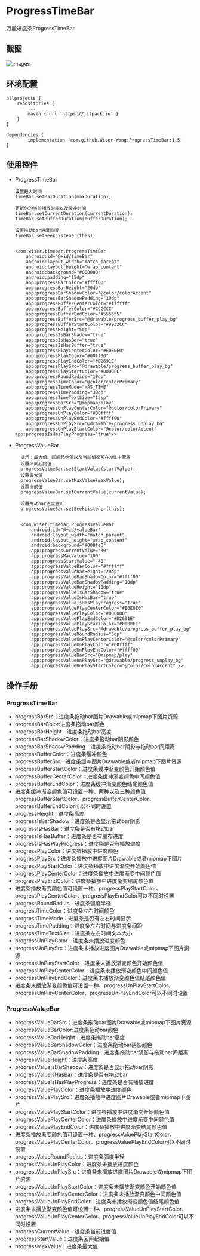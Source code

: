 # ProgressTimeBar
万能进度条ProgressTimeBar

## 截图
![images](https://github.com/Wiser-Wong/ProgressTimeBar/blob/master/images/timebar.gif)

## 环境配置
    allprojects {
		repositories {
			...
			maven { url 'https://jitpack.io' }
		}
	}
    
    dependencies {
	        implementation 'com.github.Wiser-Wong:ProgressTimeBar:1.5'
	}


## 使用控件

  * ProgressTimeBar
  
        设置最大时间
        timeBar.setMaxDuration(maxDuration);
    
        更新你的当前播放时间以及缓冲时间
        timeBar.setCurrentDuration(currentDuration);
        timeBar.setBufferDuration(bufferDuration);
    
        设置拖动bar进度监听
        timeBar.setSeekListener(this);
	
	
        <com.wiser.timebar.ProgressTimeBar
            android:id="@+id/timeBar"
            android:layout_width="match_parent"
            android:layout_height="wrap_content"
            android:background="#000000"
            android:padding="15dp"
            app:progressBarColor="#ffff00"
            app:progressBarHeight="20dp"
            app:progressBarShadowColor="@color/colorAccent"
            app:progressBarShadowPadding="10dp"
            app:progressBufferCenterColor="#ffffff"
            app:progressBufferColor="#CCCCCC"
            app:progressBufferEndColor="#555555"
            app:progressBufferSrc="@drawable/progress_buffer_play_bg"
            app:progressBufferStartColor="#9932CC"
            app:progressHeight="5dp"
            app:progressIsBarShadow="true"
            app:progressIsHasBar="true"
            app:progressIsHasBuffer="true"
            app:progressPlayCenterColor="#E0E0E0"
            app:progressPlayColor="#00ff00"
            app:progressPlayEndColor="#D2691E"
            app:progressPlaySrc="@drawable/progress_buffer_play_bg"
            app:progressPlayStartColor="#0000EE"
            app:progressRoundRadius="10dp"
            app:progressTimeColor="@color/colorPrimary"
            app:progressTimeMode="HAS_TIME"
            app:progressTimePadding="30dp"
            app:progressTimeTextSize="15sp"
            app:progressBarSrc="@mipmap/play"
            app:progressUnPlayCenterColor="@color/colorPrimary"
            app:progressUnPlayColor="#00ffff"
            app:progressUnPlayEndColor="#ffff00"
            app:progressUnPlaySrc="@drawable/progress_unplay_bg"
            app:progressUnPlayStartColor="@color/colorAccent"
	    app:progressIsHasPlayProgress="true"/>

* ProgressValueBar
  	
		提示：最大值、区间起始值以及当前值都可在XML中配置
		设置区间起始值
    	progressValueBar.setStartValue(startValue);
     	设置最大值
        progressValueBar.setMaxValue(maxValue);
        设置当前值
        progressValueBar.setCurrentValue(currentValue);
	
        设置拖动bar进度监听
        progressValueBar.setSeekListener(this);
	
	
        <com.wiser.timebar.ProgressValueBar
            android:id="@+id/valueBar"
            android:layout_width="match_parent"
            android:layout_height="wrap_content"
            android:background="#000fe0"
            app:progressCurrentValue="30"
            app:progressMaxValue="100"
            app:progressStartValue="-40"
            app:progressValueBarColor="#ffffff"
            app:progressValueBarHeight="20dp"
            app:progressValueBarShadowColor="#ffff00"
            app:progressValueBarShadowPadding="10dp"
            app:progressValueHeight="10dp"
            app:progressValueIsBarShadow="true"
            app:progressValueIsHasBar="true"
            app:progressValueIsHasPlayProgress="true"
            app:progressValuePlayCenterColor="#E0E0E0"
            app:progressValuePlayColor="#000000"
            app:progressValuePlayEndColor="#D2691E"
            app:progressValuePlayStartColor="#0000EE"
            app:progressValuePlaySrc="@drawable/progress_buffer_play_bg"
            app:progressValueRoundRadius="3dp"
            app:progressValueUnPlayCenterColor="@color/colorPrimary"
            app:progressValueUnPlayColor="#00ffff"
            app:progressValueUnPlayEndColor="#ffff00"
            app:progressValueBarSrc="@mipmap/play"
            app:progressValueUnPlaySrc="@drawable/progress_unplay_bg"
            app:progressValueUnPlayStartColor="@color/colorAccent" />

## 操作手册

### ProgressTimeBar
* progressBarSrc：进度条拖动bar图片Drawable或mipmap下图片资源
* progressBarColor:进度条拖动bar颜色
* progressBarHeight：进度条拖动bar高度
* progressBarShadowColor：进度条拖动bar阴影颜色
* progressBarShadowPadding：进度条拖动bar阴影与拖动bar间距离
* progressBufferColor：进度条缓冲颜色
* progressBufferSrc：进度条缓冲图片Drawable或者mipmap下图片资源
* progressBufferStartColor：进度条缓冲渐变颜色开始颜色值
* progressBufferCenterColor：进度条缓冲渐变颜色中间颜色值
* progressBufferEndColor：进度条缓冲渐变颜色结尾颜色值
* 进度条缓冲渐变颜色值可设置一种、两种以及三种颜色值progressBufferStartColor、progressBufferCenterColor、progressBufferEndColor可以不同时设置
* progressHeight：进度条高度
* progressIsBarShadow：进度条是否显示拖动bar阴影
* progressIsHasBar：进度条是否有拖动bar
* progressIsHasBuffer：进度条是否有缓存进度
* progressIsHasPlayProgress：进度条是否有播放进度
* progressPlayColor：进度条播放中进度颜色
* progressPlaySrc：进度条播放中进度图片Drawable或者mipmap下图片
* progressPlayStartColor：进度条播放中进度渐变开始颜色值
* progressPlayCenterColor：进度条播放中进度渐变中间颜色值
* progressPlayEndColor：进度条播放中进度渐变结尾颜色值
* 进度条播放渐变颜色值可设置一种、progressPlayStartColor、progressPlayCenterColor、progressPlayEndColor可以不同时设置
* progressRoundRadius：进度条弧度半径
* progressTimeColor：进度条左右时间颜色
* progressTimeMode：进度条是否有左右时间显示
* progressTimePadding：进度条左右时间与进度条间距
* progressTimeTextSize：进度条左右时间文本大小
* progressUnPlayColor：进度条未播放进度颜色
* progressUnPlaySrc：进度条未播放进度图片Drawable或mipmap下图片资源
* progressUnPlayStartColor：进度条未播放渐变颜色开始颜色值
* progressUnPlayCenterColor：进度条未播放渐变颜色中间颜色值
* progressUnPlayEndColor：进度条未播放渐变颜色值结尾颜色值
* 进度条未播放渐变颜色值可设置一种、progressUnPlayStartColor、progressUnPlayCenterColor、progressUnPlayEndColor可以不同时设置

### ProgressValueBar
* progressValueBarSrc：进度条拖动bar图片Drawable或mipmap下图片资源
* progressValueBarColor:进度条拖动bar颜色
* progressValueBarHeight：进度条拖动bar高度
* progressValueBarShadowColor：进度条拖动bar阴影颜色
* progressValueBarShadowPadding：进度条拖动bar阴影与拖动bar间距离
* progressValueHeight：进度条高度
* progressValueIsBarShadow：进度条是否显示拖动bar阴影
* progressValueIsHasBar：进度条是否有拖动bar
* progressValueIsHasPlayProgress：进度条是否有播放进度
* progressValuePlayColor：进度条播放中进度颜色
* progressValuePlaySrc：进度条播放中进度图片Drawable或者mipmap下图片
* progressValuePlayStartColor：进度条播放中进度渐变开始颜色值
* progressValuePlayCenterColor：进度条播放中进度渐变中间颜色值
* progressValuePlayEndColor：进度条播放中进度渐变结尾颜色值
* 进度条播放渐变颜色值可设置一种、progressValuePlayStartColor、progressValuePlayCenterColor、progressValuePlayEndColor可以不同时设置
* progressValueRoundRadius：进度条弧度半径
* progressValueUnPlayColor：进度条未播放进度颜色
* progressValueUnPlaySrc：进度条未播放进度图片Drawable或mipmap下图片资源
* progressValueUnPlayStartColor：进度条未播放渐变颜色开始颜色值
* progressValueUnPlayCenterColor：进度条未播放渐变颜色中间颜色值
* progressValueUnPlayEndColor：进度条未播放渐变颜色值结尾颜色值
* 进度条未播放渐变颜色值可设置一种、progressValueUnPlayStartColor、progressValueUnPlayCenterColor、progressValueUnPlayEndColor可以不同时设置
* progressCurrentValue：进度条当前进度值
* progressStartValue：进度条区间起始值
* progressMaxValue：进度条最大值

